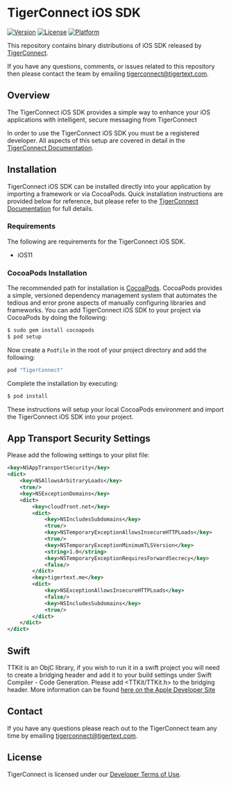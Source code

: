 # TigerConnect iOS SDK

[![Version](https://img.shields.io/cocoapods/v/TigerConnect.svg?style=flat)](http://cocoapods.org/pods/TigerConnect)
[![License](https://img.shields.io/cocoapods/l/TigerConnect.svg?style=flat)](http://cocoapods.org/pods/TigerConnect)
[![Platform](https://img.shields.io/cocoapods/p/TigerConnect.svg?style=flat)](http://cocoapods.org/pods/TigerConnect)

This repository contains binary distributions of iOS SDK released by [TigerConnect](http://tigertext.com/tigerconnect).

If you have any questions, comments, or issues related to this repository then please contact the team by emailing [tigerconnect@tigertext.com](mailto:tigerconnect@tigertext.com).

## Overview

The TigerConnect iOS SDK provides a simple way to enhance your iOS applications with intelligent, secure messaging from TigerConnect

In order to use the TigerConnect iOS SDK you must be a registered developer. All aspects of this setup are covered in detail in the [TigerConnect Documentation](https://developer.tigertext.com/).

## Installation

TigerConnect iOS SDK can be installed directly into your application by importing a framework or via CocoaPods. Quick installation instructions are provided below for reference, but please refer to the [TigerConnect Documentation](https://developer.tigertext.com/) for full details.

### Requirements

The following are requirements for the TigerConnect iOS SDK.
* iOS11

### CocoaPods Installation

The recommended path for installation is [CocoaPods](http://cocoapods.org/). CocoaPods provides a simple, versioned dependency management system that automates the tedious and error prone aspects of manually configuring libraries and frameworks. You can add TigerConnect iOS SDK to your project via CocoaPods by doing the following:

```sh
$ sudo gem install cocoapods
$ pod setup
```

Now create a `Podfile` in the root of your project directory and add the following:

```ruby
pod "TigerConnect"
```

Complete the installation by executing:

```sh
$ pod install
```
These instructions will setup your local CocoaPods environment and import the TigerConnect iOS SDK into your project. 

## App Transport Security Settings

Please add the following settings to your plist file:
```xml
<key>NSAppTransportSecurity</key>
<dict>
    <key>NSAllowsArbitraryLoads</key>
    <true/>
    <key>NSExceptionDomains</key>
    <dict>
        <key>cloudfront.net</key>
        <dict>
            <key>NSIncludesSubdomains</key>
            <true/>
            <key>NSTemporaryExceptionAllowsInsecureHTTPLoads</key>
            <true/>
            <key>NSTemporaryExceptionMinimumTLSVersion</key>
            <string>1.0</string>
            <key>NSTemporaryExceptionRequiresForwardSecrecy</key>
            <false/>
        </dict>
        <key>tigertext.me</key>
        <dict>
            <key>NSExceptionAllowsInsecureHTTPLoads</key>
            <false/>
            <key>NSIncludesSubdomains</key>
            <true/>
        </dict>
    </dict>
</dict>
```
## Swift

TTKit is an ObjC library, if you wish to run it in a swift project you will need to create a bridging header and add it to your build settings under Swift Compiler - Code Generation.  Please add <TTKit/TTKit.h> to the bridging header.  More information can be found [here on the Apple Developer Site](https://developer.apple.com/library/ios/documentation/Swift/Conceptual/BuildingCocoaApps/MixandMatch.html)

## Contact

If you have any questions please reach out to the TigerConnect team any time by emailing [tigerconnect@tigertext.com](mailto:tigerconnect@tigertext.com).

## License

TigerConnect is licensed under our [Developer Terms of Use](https://developer.tigertext.com/developer-terms-of-use/).
